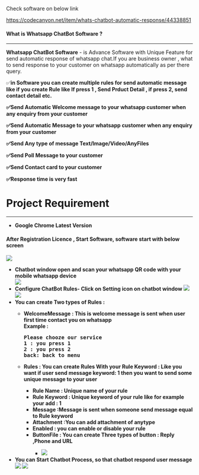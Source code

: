 Check software on below link

https://codecanyon.net/item/whats-chatbot-automatic-response/44338851

 <h4>What is Whatsapp ChatBot Software ?</h4>
            <hr class="notop">
            <p>
                <strong>Whatsapp ChatBot Software</strong> - is Advance Software with Unique Feature for send automatic response of whatsapp chat.If you are business owner , what to send response to your customer on whatsapp automatically as per there query.
				

<p>✅<strong>in Software you can create multiple rules for send automatic message like if you create Rule like If press 1 , Send Prduct Detail   , if press 2, send contact detail etc. <strong></p>
<p>✅<strong>Send Automatic Welcome message to your whatsapp customer when any enquiry from your customer<strong></p>
<p>✅<strong>Send Automatic Message to your whatsapp customer when any enquiry from your customer<strong></p>
<p>✅<strong>Send Any type of message Text/Image/Video/AnyFiles<strong></p>
<p>✅<strong>Send Poll Message to your customer<strong></p>
<p>✅<strong>Send Contact card to your customer<strong></p>
<p>✅<strong>Response time is very fast<strong></p>

 <div class="page-header">
                <h1>Project Requirement </h1>
                <hr class="notop">
            </div>
            <ul>
                <li>Google Chrome Latest Version</li>
            </ul>
            <h4>After Registration Licence , Start Software, software start with below screen</h4>
			<img src="https://bhansalisoft.com/evantosnap/chatbot/12.png"></img>
 <ul>
		  <li>Chatbot window open and scan your whatsapp QR code with your mobile whatsapp device </li>
		 <img src="https://bhansalisoft.com/evantosnap/chatbot/12.png"></img> 
<li>Configure ChatBot Rules- Click on Setting icon on chatbot window 
		  <img src="https://bhansalisoft.com/evantosnap/chatbot/13.png"></img> 
		  <img src="https://bhansalisoft.com/evantosnap/chatbot/14.png"></img> </li>
		   <li>You can create Two types of Rules : </li>
		  <ul><li>WelcomeMessage : This is welcome message is sent when  user first time contact you on whatsapp <br/>
                   Example :<pre>Please chooze our service
1 : you press 1
2 : you press 2
back: back to menu</pre></li>
			   <li>Rules :  You can create Rules With your Rule Keyword  : Like you want if user send message keyword: 1 then you want to send some unique message to your user</li>
			   <ul>
			     <li>Rule Name : Unique name of your rule</li>
				 <li>Rule Keyword : Unique keyword of your rule like for example your add : 1</li>
				  <li> Message :Message is sent when someone send message equal to Rule keyword </li>
				  <li> Attachment :You can add attachment of anytype </li>
				   <li> Enabled :  you can enable or disable your rule </li>
			       <li> ButtonFile :  You can create Three types of button : Reply ,Phone and URL </li>
			  <ul><li>  <img src="https://bhansalisoft.com/evantosnap/chatbot/15.png"></img>  </li>
			 </ul></ul> </ul>
		  <li>You can Start Chatbot Process, so that chatbot respond user message
		  <img src="https://bhansalisoft.com/evantosnap/chatbot/16.png"></img> 
		 <img src="https://bhansalisoft.com/evantosnap/chatbot/17.png"></img> 
		  </li>
		 </ul>
		</ul>	   	   
              </ul>
			
